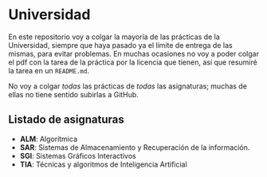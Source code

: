 # Universidad
En este repositorio voy a colgar la mayoría de las prácticas de la Universidad, siempre que haya pasado ya el límite de entrega de las mismas, para evitar problemas. 
En muchas ocasiones no voy a poder colgar el pdf con la tarea de la práctica por la licencia que tienen, así que resumiré la tarea en un `README.md`.

No voy a colgar *todas* las prácticas de *todas* las asignaturas; muchas de ellas no tiene sentido subirlas a GitHub.

## Listado de asignaturas
 * **ALM**: Algorítmica
 * **SAR**: Sistemas de Almacenamiento y Recuperación de la información.
 * **SGI**: Sistemas Gráficos Interactivos
 * **TIA**: Técnicas y algoritmos de Inteligencia Artificial
